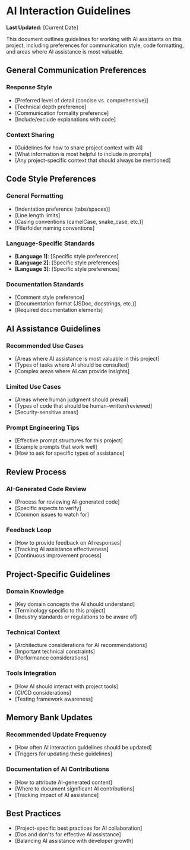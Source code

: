 # AI Interaction Guidelines

**Last Updated:** [Current Date]

This document outlines guidelines for working with AI assistants on this project, including preferences for communication style, code formatting, and areas where AI assistance is most valuable.

## General Communication Preferences

### Response Style
- [Preferred level of detail (concise vs. comprehensive)]
- [Technical depth preference]
- [Communication formality preference]
- [Include/exclude explanations with code]

### Context Sharing
- [Guidelines for how to share project context with AI]
- [What information is most helpful to include in prompts]
- [Any project-specific context that should always be mentioned]

## Code Style Preferences

### General Formatting
- [Indentation preference (tabs/spaces)]
- [Line length limits]
- [Casing conventions (camelCase, snake_case, etc.)]
- [File/folder naming conventions]

### Language-Specific Standards
- **[Language 1]**: [Specific style preferences]
- **[Language 2]**: [Specific style preferences]
- **[Language 3]**: [Specific style preferences]

### Documentation Standards
- [Comment style preference]
- [Documentation format (JSDoc, docstrings, etc.)]
- [Required documentation elements]

## AI Assistance Guidelines

### Recommended Use Cases
- [Areas where AI assistance is most valuable in this project]
- [Types of tasks where AI should be consulted]
- [Complex areas where AI can provide insights]

### Limited Use Cases
- [Areas where human judgment should prevail]
- [Types of code that should be human-written/reviewed]
- [Security-sensitive areas]

### Prompt Engineering Tips
- [Effective prompt structures for this project]
- [Example prompts that work well]
- [How to ask for specific types of assistance]

## Review Process

### AI-Generated Code Review
- [Process for reviewing AI-generated code]
- [Specific aspects to verify]
- [Common issues to watch for]

### Feedback Loop
- [How to provide feedback on AI responses]
- [Tracking AI assistance effectiveness]
- [Continuous improvement process]

## Project-Specific Guidelines

### Domain Knowledge
- [Key domain concepts the AI should understand]
- [Terminology specific to this project]
- [Industry standards or regulations to be aware of]

### Technical Context
- [Architecture considerations for AI recommendations]
- [Important technical constraints]
- [Performance considerations]

### Tools Integration
- [How AI should interact with project tools]
- [CI/CD considerations]
- [Testing framework awareness]

## Memory Bank Updates

### Recommended Update Frequency
- [How often AI interaction guidelines should be updated]
- [Triggers for updating these guidelines]

### Documentation of AI Contributions
- [How to attribute AI-generated content]
- [Where to document significant AI contributions]
- [Tracking impact of AI assistance]

## Best Practices

- [Project-specific best practices for AI collaboration]
- [Dos and don'ts for effective AI assistance]
- [Balancing AI assistance with developer growth]